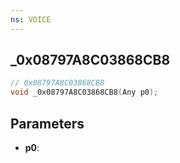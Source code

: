 ```yaml
---
ns: VOICE
---
```

## _0x08797A8C03868CB8

```c
// 0x08797A8C03868CB8
void _0x08797A8C03868CB8(Any p0);
```

## Parameters
* **p0**:
